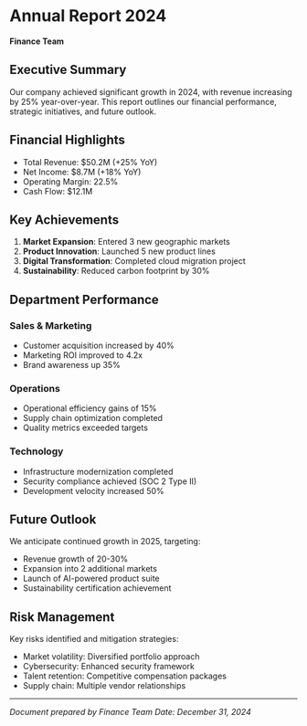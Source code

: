 # Annual Report 2024
**Finance Team**

## Executive Summary
Our company achieved significant growth in 2024, with revenue increasing by 25% year-over-year. This report outlines our financial performance, strategic initiatives, and future outlook.

## Financial Highlights
- Total Revenue: $50.2M (+25% YoY)
- Net Income: $8.7M (+18% YoY)
- Operating Margin: 22.5%
- Cash Flow: $12.1M

## Key Achievements
1. **Market Expansion**: Entered 3 new geographic markets
2. **Product Innovation**: Launched 5 new product lines
3. **Digital Transformation**: Completed cloud migration project
4. **Sustainability**: Reduced carbon footprint by 30%

## Department Performance

### Sales & Marketing
- Customer acquisition increased by 40%
- Marketing ROI improved to 4.2x
- Brand awareness up 35%

### Operations
- Operational efficiency gains of 15%
- Supply chain optimization completed
- Quality metrics exceeded targets

### Technology
- Infrastructure modernization completed
- Security compliance achieved (SOC 2 Type II)
- Development velocity increased 50%

## Future Outlook
We anticipate continued growth in 2025, targeting:
- Revenue growth of 20-30%
- Expansion into 2 additional markets
- Launch of AI-powered product suite
- Sustainability certification achievement

## Risk Management
Key risks identified and mitigation strategies:
- Market volatility: Diversified portfolio approach
- Cybersecurity: Enhanced security framework
- Talent retention: Competitive compensation packages
- Supply chain: Multiple vendor relationships

---
*Document prepared by Finance Team*
*Date: December 31, 2024*

